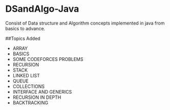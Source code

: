 # DSandAlgo-Java
Consist of Data structure and Algorithm concepts implemented in java from basics to advance. 

##Topics Added
-	ARRAY
-	BASICS
-	SOME CODEFORCES PROBLEMS
-	RECURSION
-	STACK
-	LINKED LIST
-	QUEUE
-	COLLECTIONS
-	INTERFACE AND GENERICS
-   RECURSION IN DEPTH
-	BACKTRACKING

